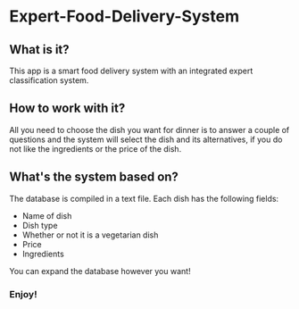 # Expert-Food-Delivery-System

## What is it?

This app is a smart food delivery system with an integrated expert classification system.

## How to work with it?
All you need to choose the dish you want for dinner is to answer a couple of questions and the system will select the dish and its alternatives, if you do not like the ingredients or the price of the dish.

## What's the system based on?

The database is compiled in a text file. Each dish has the following fields:
- Name of dish
- Dish type
- Whether or not it is a vegetarian dish
- Price
- Ingredients

You can expand the database however you want!

### Enjoy!